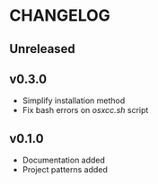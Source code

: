 # CHANGELOG

## Unreleased

## v0.3.0

- Simplify installation method
- Fix bash errors on _osxcc.sh_ script

## v0.1.0

- Documentation added
- Project patterns added
